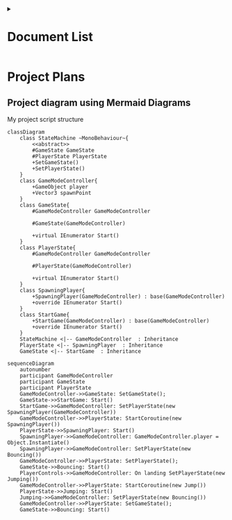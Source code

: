 <details>
<summary><h1>Document List</h1></summary>

[**Project Description** *(README.md)*](README.md#bounce-climber-project-description)

[**Game Manual** *(GAMEMANUAL.md)*](GAMEMANUAL.md#game-manual)

[**To-do List** *(TODOLIST.md)*](TODOLIST.md#to-do-list)

[**Project Plans** *(PROJECTPLANS.md)*](PROJECTPLANS.md#project-plans)

</details>

# Project Plans

## Project diagram using Mermaid Diagrams

My project script structure

```mermaid
classDiagram
    class StateMachine ~MonoBehaviour~{
        <<abstract>>
        #GameState GameState
        #PlayerState PlayerState
        +SetGameState()
        +SetPlayerState()
    }
    class GameModeController{
        +GameObject player
        +Vector3 spawnPoint
    }
    class GameState{
        #GameModeController GameModeController

        #GameState(GameModeController)

        +virtual IEnumerator Start()
    }
    class PlayerState{
        #GameModeController GameModeController

        #PlayerState(GameModeController)

        +virtual IEnumerator Start()
    }
    class SpawningPlayer{
        +SpawningPlayer(GameModeController) : base(GameModeController)
        +override IEnumerator Start()
    }
    class StartGame{
        +StartGame(GameModeController) : base(GameModeController)
        +override IEnumerator Start()
    }
    StateMachine <|-- GameModeController  : Inheritance
    PlayerState <|-- SpawningPlayer  : Inheritance
    GameState <|-- StartGame  : Inheritance
```

```mermaid
sequenceDiagram
    autonumber
    participant GameModeController
    participant GameState
    participant PlayerState
    GameModeController->>GameState: SetGameState();
    GameState->>StartGame: Start()
    StartGame->>GameModeController: SetPlayerState(new SpawningPlayer(GameModeController))
    GameModeController->>PlayerState: StartCoroutine(new SpawningPlayer())
    PlayerState->>SpawningPlayer: Start()
    SpawningPlayer->>GameModeController: GameModeController.player = Object.Instantiate()
    SpawningPlayer->>GameModeController: SetPlayerState(new Bouncing())
    GameModeController->>PlayerState: SetPlayerState();
    GameState->>Bouncing: Start()
    PlayerControls->>GameModeController: On landing SetPlayerState(new Jumping())
    GameModeController->>PlayerState: StartCoroutine(new Jump())
    PlayerState->>Jumping: Start()
    Jumping->>GameModeController: SetPlayerState(new Bouncing())
    GameModeController->>PlayerState: SetGameState();
    GameState->>Bouncing: Start()
```
